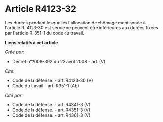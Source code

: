 # Article R4123-32

Les durées pendant lesquelles l'allocation de chômage mentionnée à l'article R. 4123-30 est servie ne peuvent être
inférieures aux durées fixées par l'article R. 351-1 du code du travail.

**Liens relatifs à cet article**

_Créé par_:

  - Décret n°2008-392 du 23 avril 2008 - art. (V)

_Cite_:

  - Code de la défense. - art. R4123-30 (V)
  - Code du travail - art. R351-1 (Ab)

_Cité par_:

  - Code de la défense. - art. R4341-3 (V)
  - Code de la défense. - art. R4351-3 (V)
  - Code de la défense. - art. R4361-3 (V)
